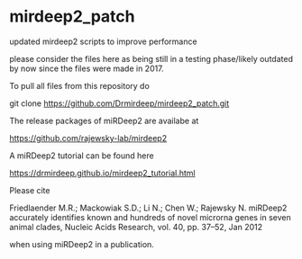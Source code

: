 # mirdeep2_patch
updated mirdeep2 scripts to improve performance

please consider the files here as being still in a testing phase/likely outdated by now since the files were made in 2017.


To pull all files from this repository do 

git clone https://github.com/Drmirdeep/mirdeep2_patch.git

The release packages of miRDeep2 are availabe at

https://github.com/rajewsky-lab/mirdeep2

A miRDeep2 tutorial can be found here

https://drmirdeep.github.io/mirdeep2_tutorial.html

Please cite

Friedlaender M.R.; Mackowiak S.D.; Li N.; Chen W.; Rajewsky N. 
miRDeep2 accurately identifies known and hundreds of novel microrna genes in seven animal clades, Nucleic Acids Research, vol. 40, pp. 37–52, Jan 2012

when using miRDeep2 in a publication.
